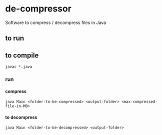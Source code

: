 # de-compressor
Software to compress / decompress files in Java

## to run
## to compile
```
javac *.java
```
### run
#### compress
```
java Main <folder-to-be-compressed> <output-folder> <max-compressed-file-in-MB>
```
#### to decompress
```
java Main <folder-to-be-decompressed> <output-folder>
```